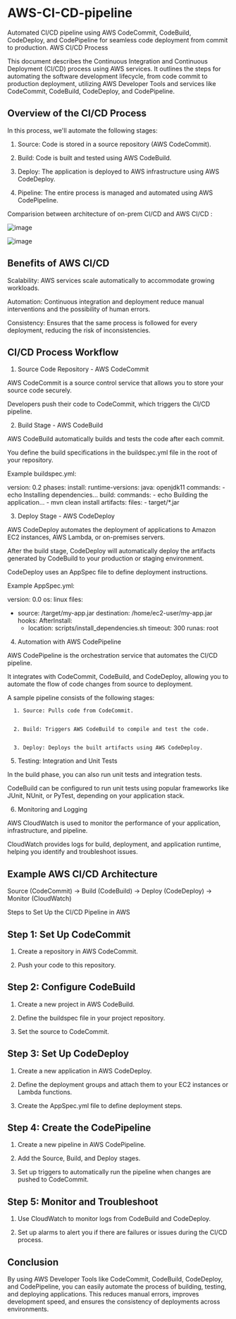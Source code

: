 # AWS-CI-CD-pipeline
Automated CI/CD pipeline using AWS CodeCommit, CodeBuild, CodeDeploy, and CodePipeline for seamless code deployment from commit to production.
AWS CI/CD Process

This document describes the Continuous Integration and Continuous Deployment (CI/CD) process using AWS services. It outlines the steps for automating the software development lifecycle, from code commit to production deployment, utilizing AWS Developer Tools and services like CodeCommit, CodeBuild, CodeDeploy, and CodePipeline.

## Overview of the CI/CD Process

In this process, we'll automate the following stages:

1. Source: Code is stored in a source repository (AWS CodeCommit).


2. Build: Code is built and tested using AWS CodeBuild.


3. Deploy: The application is deployed to AWS infrastructure using AWS CodeDeploy.


4. Pipeline: The entire process is managed and automated using AWS CodePipeline.

Comparision between architecture of on-prem CI/CD and AWS CI/CD :

![image](https://github.com/user-attachments/assets/4c5d6c18-1ef4-4d24-b9f5-3fc797a3d48a)



![image](https://github.com/user-attachments/assets/b5032fe2-f2d1-40c6-9e46-d162302e5f92)





## Benefits of AWS CI/CD

Scalability: AWS services scale automatically to accommodate growing workloads.

Automation: Continuous integration and deployment reduce manual interventions and the possibility of human errors.

Consistency: Ensures that the same process is followed for every deployment, reducing the risk of inconsistencies.


## CI/CD Process Workflow

1. Source Code Repository - AWS CodeCommit

AWS CodeCommit is a source control service that allows you to store your source code securely.

Developers push their code to CodeCommit, which triggers the CI/CD pipeline.


2. Build Stage - AWS CodeBuild

AWS CodeBuild automatically builds and tests the code after each commit.

You define the build specifications in the buildspec.yml file in the root of your repository.

Example buildspec.yml:

version: 0.2
phases:
  install:
    runtime-versions:
      java: openjdk11
    commands:
      - echo Installing dependencies...
  build:
    commands:
      - echo Building the application...
      - mvn clean install
artifacts:
  files:
    - target/*.jar


3. Deploy Stage - AWS CodeDeploy

AWS CodeDeploy automates the deployment of applications to Amazon EC2 instances, AWS Lambda, or on-premises servers.

After the build stage, CodeDeploy will automatically deploy the artifacts generated by CodeBuild to your production or staging environment.

CodeDeploy uses an AppSpec file to define deployment instructions.

Example AppSpec.yml:

version: 0.0
os: linux
files:
  - source: /target/my-app.jar
    destination: /home/ec2-user/my-app.jar
hooks:
  AfterInstall:
    - location: scripts/install_dependencies.sh
      timeout: 300
      runas: root


4. Automation with AWS CodePipeline

AWS CodePipeline is the orchestration service that automates the CI/CD pipeline.

It integrates with CodeCommit, CodeBuild, and CodeDeploy, allowing you to automate the flow of code changes from source to deployment.

A sample pipeline consists of the following stages:

      1. Source: Pulls code from CodeCommit.
      
      
      2. Build: Triggers AWS CodeBuild to compile and test the code.
      
      
      3. Deploy: Deploys the built artifacts using AWS CodeDeploy.




5. Testing: Integration and Unit Tests

In the build phase, you can also run unit tests and integration tests.

CodeBuild can be configured to run unit tests using popular frameworks like JUnit, NUnit, or PyTest, depending on your application stack.


6. Monitoring and Logging

AWS CloudWatch is used to monitor the performance of your application, infrastructure, and pipeline.

CloudWatch provides logs for build, deployment, and application runtime, helping you identify and troubleshoot issues.


## Example AWS CI/CD Architecture

Source (CodeCommit) → Build (CodeBuild) → Deploy (CodeDeploy) → Monitor (CloudWatch)

Steps to Set Up the CI/CD Pipeline in AWS

## Step 1: Set Up CodeCommit

1. Create a repository in AWS CodeCommit.


2. Push your code to this repository.



## Step 2: Configure CodeBuild

1. Create a new project in AWS CodeBuild.


2. Define the buildspec file in your project repository.


3. Set the source to CodeCommit.



## Step 3: Set Up CodeDeploy

1. Create a new application in AWS CodeDeploy.


2. Define the deployment groups and attach them to your EC2 instances or Lambda functions.
3. Create the AppSpec.yml file to define deployment steps.



## Step 4: Create the CodePipeline

1. Create a new pipeline in AWS CodePipeline.


2. Add the Source, Build, and Deploy stages.


3. Set up triggers to automatically run the pipeline when changes are pushed to CodeCommit.



## Step 5: Monitor and Troubleshoot

1. Use CloudWatch to monitor logs from CodeBuild and CodeDeploy.


2. Set up alarms to alert you if there are failures or issues during the CI/CD process.



## Conclusion

By using AWS Developer Tools like CodeCommit, CodeBuild, CodeDeploy, and CodePipeline, you can easily automate the process of building, testing, and deploying applications. This reduces manual errors, improves development speed, and ensures the consistency of deployments across environments.

